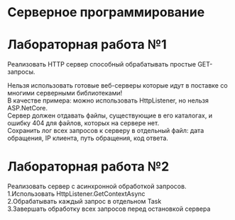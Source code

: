 # Серверное программирование
# Лабораторная работа №1
Реализовать HTTP сервер способный обрабатывать простые GET-запросы.  

Нельзя использовать готовые веб-серверы которые идут в поставке со многими серверными библиотеками!  
В качестве примера: можно использовать HttpListener, но нельзя ASP.NetCore.  
Сервер должен отдавать файлы, существующие в его каталогах, и ошибку 404 для файлов, которых на сервере нет.  
Сохранить лог всех запросов к серверу в отдельный файл: дата обращения, IP клиента, путь обращения, код ответа.   

# Лабораторная работа №2   
Реализовать сервер с асинхронной обработкой запросов.   
1.Использовать HttpListener.GetContextAsync   
2.Обрабатывать каждый запрос в отдельном Task   
3.Завершать обработку всех запросов перед остановкой сервера   

 
